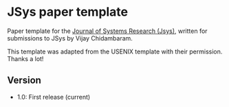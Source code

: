 # JSys paper template

Paper template for the [Journal of Systems Research (Jsys)](http://jsysr.org/), written for submissions to
JSys by Vijay Chidambaram.

This template was adapted from the USENIX template with their permission. Thanks a lot!

## Version

+ 1.0: First release (current)

